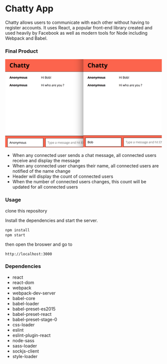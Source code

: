 Chatty App
=====================

Chatty allows users to communicate with each other without having to register accounts. It uses React, a popular front-end library created and used heavily by Facebook as well as modern tools for Node including Webpack and Babel.

### Final Product
![Alt text](/img.png?raw=true)

* When any connected user sends a chat message, all connected users receive and display the message
* When any connected user changes their name, all connected users are notified of the name change
* Header will display the count of connected users
* When the number of connected users changes, this count will be updated for all connected users

### Usage


clone this repository

Install the dependencies and start the server.

```
npm install
npm start
```
then open the broswer and go to
```
http://localhost:3000
```


### Dependencies

* react
* react-dom
* webpack
* webpack-dev-server
* babel-core
* babel-loader
* babel-preset-es2015
* babel-preset-react
* babel-preset-stage-0
* css-loader
* eslint
* eslint-plugin-react
* node-sass
* sass-loader
* sockjs-client
* style-loader
